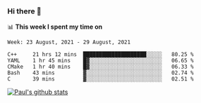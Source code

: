 ### Hi there 👋

📊 **This week I spent my time on**
<!--START_SECTION:waka-->
```text
Week: 23 August, 2021 - 29 August, 2021

C++     21 hrs 12 mins  ████████████████████░░░░░   80.25 % 
YAML    1 hr 45 mins    █▓░░░░░░░░░░░░░░░░░░░░░░░   06.65 % 
CMake   1 hr 40 mins    █▓░░░░░░░░░░░░░░░░░░░░░░░   06.33 % 
Bash    43 mins         ▓░░░░░░░░░░░░░░░░░░░░░░░░   02.74 % 
C       39 mins         ▓░░░░░░░░░░░░░░░░░░░░░░░░   02.51 % 
```
<!--END_SECTION:waka-->


[![Paul's github stats](https://github-readme-stats.vercel.app/api?username=mickeyouyou&theme=dracula&show_icons=true)](https://github.com/anuraghazra/github-readme-stats)
